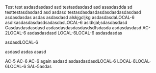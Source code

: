 Test
test asdasdasdasd
asd 
testasdasdasd asd asasdasdda
sd
testtestasdasdasd asd 
asdasd
testasdasdasdasdasdasdasdasdasd
asdasdasdas
asdas
asdasdasd
alskjgdljkg
asdasdasdaLOCAL-6
asdlkasdasdasdasdsadasdasLOCAL-6
asldkjal;sdasdasdasd
Gasdasdasdasdasd
asdasdasdasdasdasdsdfsdasda
asdasdasdasd AC-2LOCAL-6
asdasdasdasd
LOCAL-6LOCAL-6
asdasdasdas

asdasdLOCAL-6

asdasd
asdas
asasd

AC-5
AC-6
AC-6 again
asdasd
asdasdasdasdLOCAL-6
LOCAL-6LOCAL-6LOCAL-6
SAL-5asdas
